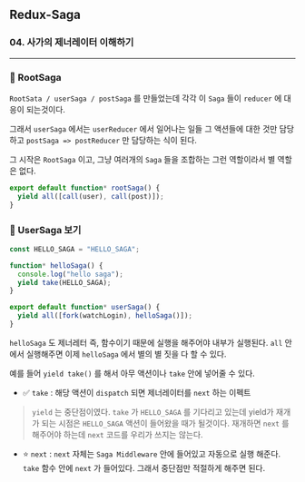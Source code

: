 ## Redux-Saga

### 04. 사가의 제너레이터 이해하기

---

### 📌 RootSaga

`RootSata / userSaga / postSaga` 를 만들었는데 각각 이 `Saga` 들이 `reducer` 에 대응이 되는것이다.

그래서 `userSaga` 에서는 `userReducer` 에서 일어나는 일들 그 액션들에 대한 것만 담당하고 `postSaga => postReducer` 만 담당하는 식이 된다.

그 시작은 `RootSaga` 이고, 그냥 여러개의 `Saga` 들을 조합하는 그런 역할이라서 별 역할은 없다.

```js
export default function* rootSaga() {
  yield all([call(user), call(post)]);
}
```

### 📌 UserSaga 보기

```js
const HELLO_SAGA = "HELLO_SAGA";

function* helloSaga() {
  console.log("hello saga");
  yield take(HELLO_SAGA);
}

export default function* userSaga() {
  yield all([fork(watchLogin), helloSaga()]);
}
```

`helloSaga` 도 제너레터 즉, 함수이기 때문에 실행을 해주어야 내부가 실행된다. `all` 안에서 실행해주면 이제 `helloSaga` 에서 별의 별 짓을 다 할 수 있다.

예를 들어 `yield take()` 를 해서 아무 액션이나 `take` 안에 넣어줄 수 있다.

- ✅ `take` : 해당 액션이 `dispatch` 되면 제너레이터를 `next` 하는 이펙트

> `yield` 는 중단점이였다. `take` 가 `HELLO_SAGA` 를 기다리고 있는데 yield가 재개가 되는 시점은 `HELLO_SAGA` 액션이 들어왔을 때가 될것이다. 재개하면 `next` 를 해주어야 하는데 `next` 코드를 우리가 쓰지는 않는다.

- ⭐️ `next` : `next` 자체는 `Saga Middleware` 안에 들어있고 자동으로 실행 해준다.
  `take` 함수 안에 `next` 가 들어있다. 그래서 중단점만 적절하게 해주면 된다.
